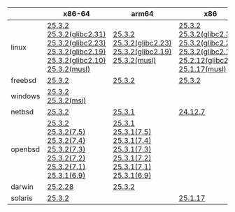 ||x86-64|arm64|x86|armv7|ppc64le|armel|
| --- | --- | --- | --- | --- | --- | --- |
|linux|[25.3.2](https://github.com/roswell/sbcl_head/releases/download/25.3.2/sbcl-25.3.2-x86-64-linux-binary.tar.bz2)<br />[25.3.2(glibc2.31)](https://github.com/roswell/sbcl_head/releases/download/25.3.2/sbcl-25.3.2-x86-64-linux-glibc2.31-binary.tar.bz2)<br />[25.3.2(glibc2.23)](https://github.com/roswell/sbcl_head/releases/download/25.3.2/sbcl-25.3.2-x86-64-linux-glibc2.23-binary.tar.bz2)<br />[25.3.2(glibc2.19)](https://github.com/roswell/sbcl_head/releases/download/25.3.2/sbcl-25.3.2-x86-64-linux-glibc2.19-binary.tar.bz2)<br />[25.3.2(glibc2.10)](https://github.com/roswell/sbcl_head/releases/download/25.3.2/sbcl-25.3.2-x86-64-linux-glibc2.10-binary.tar.bz2)<br />[25.3.2(musl)](https://github.com/roswell/sbcl_head/releases/download/25.3.2/sbcl-25.3.2-x86-64-linux-musl-binary.tar.bz2)<br />|[25.3.2](https://github.com/roswell/sbcl_head/releases/download/25.3.2/sbcl-25.3.2-arm64-linux-binary.tar.bz2)<br />[25.3.2(glibc2.23)](https://github.com/roswell/sbcl_head/releases/download/25.3.2/sbcl-25.3.2-arm64-linux-glibc2.23-binary.tar.bz2)<br />[25.3.2(glibc2.19)](https://github.com/roswell/sbcl_head/releases/download/25.3.2/sbcl-25.3.2-arm64-linux-glibc2.19-binary.tar.bz2)<br />[25.3.2(musl)](https://github.com/roswell/sbcl_head/releases/download/25.3.2/sbcl-25.3.2-arm64-linux-musl-binary.tar.bz2)<br />|[25.3.2](https://github.com/roswell/sbcl_head/releases/download/25.3.2/sbcl-25.3.2-x86-linux-binary.tar.bz2)<br />[25.3.2(glibc2.31)](https://github.com/roswell/sbcl_head/releases/download/25.3.2/sbcl-25.3.2-x86-linux-glibc2.31-binary.tar.bz2)<br />[25.3.2(glibc2.23)](https://github.com/roswell/sbcl_head/releases/download/25.3.2/sbcl-25.3.2-x86-linux-glibc2.23-binary.tar.bz2)<br />[25.3.2(glibc2.19)](https://github.com/roswell/sbcl_head/releases/download/25.3.2/sbcl-25.3.2-x86-linux-glibc2.19-binary.tar.bz2)<br />[25.2.12(glibc2.10)](https://github.com/roswell/sbcl_head/releases/download/25.2.12/sbcl-25.2.12-x86-linux-glibc2.10-binary.tar.bz2)<br />[25.1.17(musl)](https://github.com/roswell/sbcl_head/releases/download/25.1.17/sbcl-25.1.17-x86-linux-musl-binary.tar.bz2)<br />|[25.3.1](https://github.com/roswell/sbcl_head/releases/download/25.3.1/sbcl-25.3.1-armv7-linux-binary.tar.bz2)<br />|[25.2.28](https://github.com/roswell/sbcl_head/releases/download/25.2.28/sbcl-25.2.28-ppc64le-linux-binary.tar.bz2)<br />[25.2.28(glibc2.23)](https://github.com/roswell/sbcl_head/releases/download/25.2.28/sbcl-25.2.28-ppc64le-linux-glibc2.23-binary.tar.bz2)<br />[25.2.28(glibc2.19)](https://github.com/roswell/sbcl_head/releases/download/25.2.28/sbcl-25.2.28-ppc64le-linux-glibc2.19-binary.tar.bz2)<br />|[25.1.17](https://github.com/roswell/sbcl_head/releases/download/25.1.17/sbcl-25.1.17-armel-linux-binary.tar.bz2)<br />|
|freebsd|[25.3.2](https://github.com/roswell/sbcl_head/releases/download/25.3.2/sbcl-25.3.2-x86-64-freebsd-binary.tar.bz2)<br />|[25.3.2](https://github.com/roswell/sbcl_head/releases/download/25.3.2/sbcl-25.3.2-arm64-freebsd-binary.tar.bz2)<br />|[25.3.2](https://github.com/roswell/sbcl_head/releases/download/25.3.2/sbcl-25.3.2-x86-freebsd-binary.tar.bz2)<br />||||
|windows|[25.3.2](https://github.com/roswell/sbcl_head/releases/download/25.3.2/sbcl-25.3.2-x86-64-windows-binary.tar.bz2)<br />[25.3.2(msi)](https://github.com/roswell/sbcl_head/releases/download/25.3.2/sbcl-25.3.2-x86-64-windows-binary.msi)<br />||||||
|netbsd|[25.3.2](https://github.com/roswell/sbcl_head/releases/download/25.3.2/sbcl-25.3.2-x86-64-netbsd-binary.tar.bz2)<br />|[25.3.1](https://github.com/roswell/sbcl_head/releases/download/25.3.1/sbcl-25.3.1-arm64-netbsd-binary.tar.bz2)<br />|[24.12.7](https://github.com/roswell/sbcl_head/releases/download/24.12.7/sbcl-24.12.7-x86-netbsd-binary.tar.bz2)<br />||||
|openbsd|[25.3.2](https://github.com/roswell/sbcl_head/releases/download/25.3.2/sbcl-25.3.2-x86-64-openbsd-binary.tar.bz2)<br />[25.3.2(7.5)](https://github.com/roswell/sbcl_head/releases/download/25.3.2/sbcl-25.3.2-x86-64-openbsd-7.5-binary.tar.bz2)<br />[25.3.2(7.4)](https://github.com/roswell/sbcl_head/releases/download/25.3.2/sbcl-25.3.2-x86-64-openbsd-7.4-binary.tar.bz2)<br />[25.3.2(7.3)](https://github.com/roswell/sbcl_head/releases/download/25.3.2/sbcl-25.3.2-x86-64-openbsd-7.3-binary.tar.bz2)<br />[25.3.2(7.2)](https://github.com/roswell/sbcl_head/releases/download/25.3.2/sbcl-25.3.2-x86-64-openbsd-7.2-binary.tar.bz2)<br />[25.3.2(7.1)](https://github.com/roswell/sbcl_head/releases/download/25.3.2/sbcl-25.3.2-x86-64-openbsd-7.1-binary.tar.bz2)<br />[25.3.1(6.9)](https://github.com/roswell/sbcl_head/releases/download/25.3.1/sbcl-25.3.1-x86-64-openbsd-6.9-binary.tar.bz2)<br />|[25.3.1](https://github.com/roswell/sbcl_head/releases/download/25.3.1/sbcl-25.3.1-arm64-openbsd-binary.tar.bz2)<br />[25.3.1(7.5)](https://github.com/roswell/sbcl_head/releases/download/25.3.1/sbcl-25.3.1-arm64-openbsd-7.5-binary.tar.bz2)<br />[25.3.1(7.4)](https://github.com/roswell/sbcl_head/releases/download/25.3.1/sbcl-25.3.1-arm64-openbsd-7.4-binary.tar.bz2)<br />[25.3.1(7.3)](https://github.com/roswell/sbcl_head/releases/download/25.3.1/sbcl-25.3.1-arm64-openbsd-7.3-binary.tar.bz2)<br />[25.3.1(7.2)](https://github.com/roswell/sbcl_head/releases/download/25.3.1/sbcl-25.3.1-arm64-openbsd-7.2-binary.tar.bz2)<br />[25.3.1(7.1)](https://github.com/roswell/sbcl_head/releases/download/25.3.1/sbcl-25.3.1-arm64-openbsd-7.1-binary.tar.bz2)<br />[25.3.1(6.9)](https://github.com/roswell/sbcl_head/releases/download/25.3.1/sbcl-25.3.1-arm64-openbsd-6.9-binary.tar.bz2)<br />|||||
|darwin|[25.2.28](https://github.com/roswell/sbcl_head/releases/download/25.2.28/sbcl-25.2.28-x86-64-darwin-binary.tar.bz2)<br />|[25.3.2](https://github.com/roswell/sbcl_head/releases/download/25.3.2/sbcl-25.3.2-arm64-darwin-binary.tar.bz2)<br />|||||
|solaris|[25.3.2](https://github.com/roswell/sbcl_head/releases/download/25.3.2/sbcl-25.3.2-x86-64-solaris-binary.tar.bz2)<br />||[25.1.17](https://github.com/roswell/sbcl_head/releases/download/25.1.17/sbcl-25.1.17-x86-solaris-binary.tar.bz2)<br />||||
